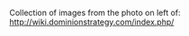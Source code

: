 Collection of images from the photo on left of:
http://wiki.dominionstrategy.com/index.php/<cardName>

